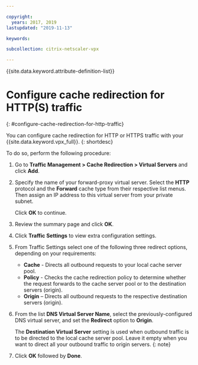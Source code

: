 ```yaml
---

copyright:
  years: 2017, 2019
lastupdated: "2019-11-13"

keywords:

subcollection: citrix-netscaler-vpx

---
```


{{site.data.keyword.attribute-definition-list}}

# Configure cache redirection for HTTP(S) traffic
{: #configure-cache-redirection-for-http-traffic}

You can configure cache redirection for HTTP or HTTPS traffic with your {{site.data.keyword.vpx_full}}.
{: shortdesc}

To do so, perform the following procedure:

1. Go to **Traffic Management > Cache Redirection > Virtual Servers** and click **Add**.
2. Specify the name of your forward-proxy virtual server. Select the **HTTP** protocol and the **Forward** cache type from their respective list menus. Then assign an IP address to this virtual server from your private subnet.

    Click **OK** to continue.

3. Review the summary page and click **OK**.  
4. Click **Traffic Settings** to view extra configuration settings.
5. From Traffic Settings select one of the following three redirect options, depending on your requirements:
   * **Cache** - Directs all outbound requests to your local cache server pool.
   * **Policy** - Checks the cache redirection policy to determine whether the request forwards to the cache server pool or to the destination servers (origin).
   * **Origin** – Directs all outbound requests to the respective destination servers (origin).

6. From the list **DNS Virtual Server Name**, select the previously-configured DNS virtual server, and set the **Redirect** option to **Origin**.

    The **Destination Virtual Server** setting is used when outbound traffic is to be directed to the local cache server pool. Leave it empty when you want to direct all your outbound traffic to origin servers.
    {: note}

7. Click **OK** followed by **Done**.
